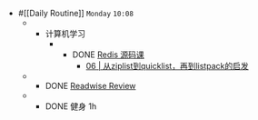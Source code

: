 - #[[Daily Routine]] `Monday` `10:08`
	 - - 计算机学习
		 - - DONE [Redis 源码课](https://time.geekbang.org/column/intro/100084301)
			 - [06 | 从ziplist到quicklist，再到listpack的启发](https://time.geekbang.org/column/article/405387)
	 - - DONE [Readwise Review](https://readwise.io/review/2021-08-16)
	 - - DONE 健身 1h